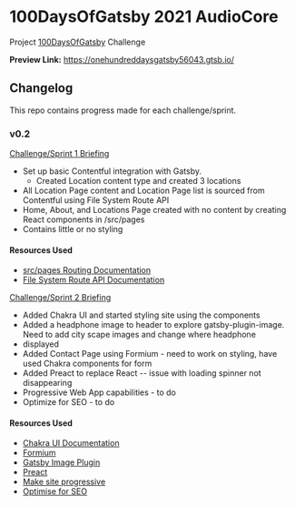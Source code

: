 # 100DaysOfGatsby 2021 AudioCore

Project [100DaysOfGatsby](https://www.gatsbyjs.com/blog/100days/) Challenge

__Preview Link:__ https://onehundreddaysgatsby56043.gtsb.io/

## Changelog

This repo contains progress made for each challenge/sprint.

### v0.2

[Challenge/Sprint 1 Briefing](https://www.gatsbyjs.com/blog/100days-challenge-1)

* Set up basic Contentful integration with Gatsby.
  * Created Location content type and created 3 locations
* All Location Page content and Location Page list is sourced from Contentful using File System Route API
* Home, About, and Locations Page created with no content by creating React components in /src/pages
* Contains little or no styling 

#### Resources Used

* [src/pages Routing Documentation](https://www.gatsbyjs.com/docs/reference/routing/creating-routes/#routes-defined-in-srcpages)
* [File System Route API Documentation](https://www.gatsbyjs.com/docs/reference/routing/creating-routes/#using-the-file-system-route-api)

[Challenge/Sprint 2 Briefing](https://www.gatsbyjs.com/blog/challenge-2)

* Added Chakra UI and started styling site using the components
* Added a headphone image to header to explore gatsby-plugin-image. Need to add city scape images and change where headphone
* displayed
* Added Contact Page using Formium - need to work on styling, have used Chakra components for form
* Added Preact to replace React -- issue with loading spinner not disappearing
* Progressive Web App capabilities - to do
* Optimize for SEO - to do

#### Resources Used

* [Chakra UI Documentation](https://chakra-ui.com/docs/getting-started)
* [Formium](https://formium.io/docs/react/frameworks/gatsby)
* [Gatsby Image Plugin](https://www.gatsbyjs.com/docs/how-to/images-and-media/using-gatsby-plugin-image/)
* [Preact](https://www.gatsbyjs.com/plugins/gatsby-plugin-preact/)
* [Make site progressive](https://www.gatsbyjs.com/docs/progressive-web-app/)
* [Optimise for SEO](https://www.gatsbyjs.com/docs/add-seo-component/)

